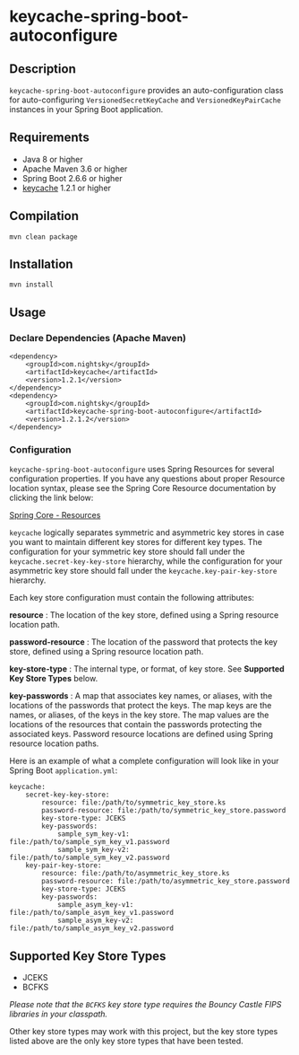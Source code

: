 # keycache-spring-boot-autoconfigure

## Description

`keycache-spring-boot-autoconfigure` provides an auto-configuration class for auto-configuring `VersionedSecretKeyCache` and `VersionedKeyPairCache` instances in your Spring Boot application.

## Requirements

* Java 8 or higher
* Apache Maven 3.6 or higher
* Spring Boot 2.6.6 or higher
* [keycache](https://github.com/LNRexpress/keycache) 1.2.1 or higher

## Compilation

```
mvn clean package
```

## Installation

```
mvn install
```

## Usage

### Declare Dependencies (Apache Maven)

```
<dependency>
    <groupId>com.nightsky</groupId>
    <artifactId>keycache</artifactId>
    <version>1.2.1</version>
</dependency>
<dependency>
    <groupId>com.nightsky</groupId>
    <artifactId>keycache-spring-boot-autoconfigure</artifactId>
    <version>1.2.1.2</version>
</dependency>
```

### Configuration

`keycache-spring-boot-autoconfigure` uses Spring Resources for several configuration properties. If you have any questions about proper Resource location syntax, please see the Spring Core Resource documentation by clicking the link below:

[Spring Core - Resources](https://docs.spring.io/spring-framework/docs/5.3.18/reference/html/core.html#resources)

`keycache` logically separates symmetric and asymmetric key stores in case you want to maintain different key stores for different key types. The configuration for your symmetric key store should fall under the `keycache.secret-key-key-store` hierarchy, while the configuration for your asymmetric key store should fall under the `keycache.key-pair-key-store` hierarchy.

Each key store configuration must contain the following attributes:

**resource**
: The location of the key store, defined using a Spring resource location path.

**password-resource**
: The location of the password that protects the key store, defined using a Spring resource location path.

**key-store-type**
: The internal type, or format, of key store. See **Supported Key Store Types** below.

**key-passwords**
: A map that associates key names, or aliases, with the locations of the passwords that protect the keys. The map keys are the names, or aliases, of the keys in the key store. The map values are the locations of the resources that contain the passwords protecting the associated keys. Password resource locations are defined using Spring resource location paths.

Here is an example of what a complete configuration will look like in your Spring Boot `application.yml`:

```
keycache:
    secret-key-key-store:
        resource: file:/path/to/symmetric_key_store.ks
        password-resource: file:/path/to/symmetric_key_store.password
        key-store-type: JCEKS
        key-passwords:
            sample_sym_key-v1: file:/path/to/sample_sym_key_v1.password
            sample_sym_key-v2: file:/path/to/sample_sym_key_v2.password
    key-pair-key-store:
        resource: file:/path/to/asymmetric_key_store.ks
        password-resource: file:/path/to/asymmetric_key_store.password
        key-store-type: JCEKS
        key-passwords:
            sample_asym_key-v1: file:/path/to/sample_asym_key_v1.password
            sample_asym_key-v2: file:/path/to/sample_asym_key_v2.password
```

## Supported Key Store Types

* JCEKS
* BCFKS

*Please note that the `BCFKS` key store type requires the Bouncy Castle FIPS libraries in your classpath.*

Other key store types may work with this project, but the key store types listed above are the only key store types that have been tested.
